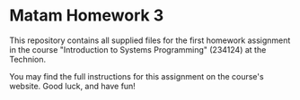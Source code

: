 # Matam Homework 3

This repository contains all supplied files for the first homework assignment in the course "Introduction to Systems Programming" (234124) at the Technion.

You may find the full instructions for this assignment on the course's website.
Good luck, and have fun!
